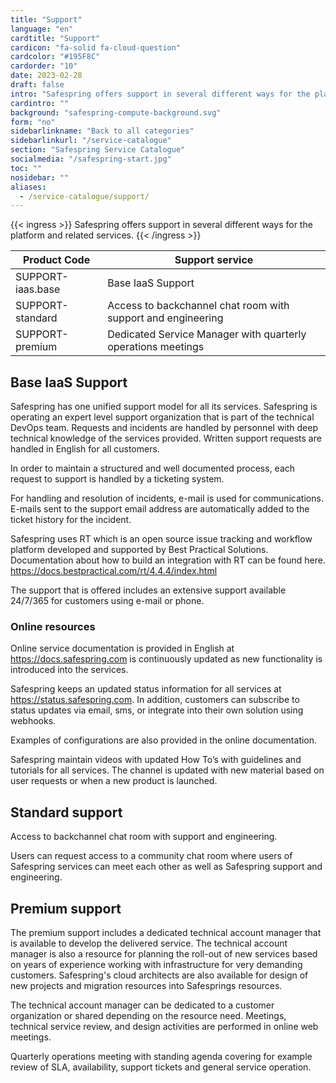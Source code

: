 ```yaml
---
title: "Support"
language: "en"
cardtitle: "Support"
cardicon: "fa-solid fa-cloud-question"
cardcolor: "#195F8C"
cardorder: "10"
date: 2023-02-28
draft: false
intro: "Safespring offers support in several different ways for the platform and related services."
cardintro: ""
background: "safespring-compute-background.svg"
form: "no"
sidebarlinkname: "Back to all categories"
sidebarlinkurl: "/service-catalogue"
section: "Safespring Service Catalogue"
socialmedia: "/safespring-start.jpg"
toc: ""
nosidebar: ""
aliases:
  - /service-catalogue/support/
---
```


{{< ingress >}}
Safespring offers support in several different ways for the platform and related services.
{{< /ingress >}}

<table class="width100">
  <thead>
    <tr>
      <th>Product Code</th>
      <th>Support service</th>
    </tr>
  </thead>
  <tbody>
    <tr>
      <td>SUPPORT-iaas.base</td>
      <td>Base IaaS Support</td>
    </tr>
    <tr>
      <td>SUPPORT-standard</td>
      <td>Access to backchannel chat room with support and engineering</td>
    </tr>
    <tr>
      <td>SUPPORT-premium</td>
      <td>Dedicated Service Manager with quarterly operations meetings</td>
    </tr>
  </tbody>
</table>

## Base IaaS Support

Safespring has one unified support model for all its services. Safespring is operating an expert level support organization that is part of the technical DevOps team. Requests and incidents are handled by personnel with deep technical knowledge of the services provided. Written support requests are handled in English for all customers.

In order to maintain a structured and well documented process, each request to support is handled by a ticketing system.

For handling and resolution of incidents, e-mail is used for communications. E-mails sent to the support email address are automatically added to the ticket history for the incident.

Safespring uses RT which is an open source issue tracking and workflow platform developed and supported by Best Practical Solutions. Documentation about how to build an integration with RT can be found here. https://docs.bestpractical.com/rt/4.4.4/index.html

The support that is offered includes an extensive support available 24/7/365 for customers using e-mail or phone.

### Online resources

Online service documentation is provided in English at https://docs.safespring.com is continuously updated as new functionality is introduced into the services.

Safespring keeps an updated status information for all services at https://status.safespring.com. In addition, customers can subscribe to status updates via email, sms, or integrate into their own solution using webhooks.

Examples of configurations are also provided in the online documentation.

Safespring maintain videos with updated How To’s with guidelines and tutorials for all services. The channel is updated with new material based on user requests or when a new product is launched.

## Standard support

Access to backchannel chat room with support and engineering.

Users can request access to a community chat room where users of Safespring services can meet each other as well as Safespring support and engineering.

## Premium support

The premium support includes a dedicated technical account manager that is available to develop the delivered service. The technical account manager is also a resource for planning the roll-out of new services based on years of experience working with infrastructure for very demanding customers. Safespring's cloud architects are also available for design of new projects and migration resources into Safesprings resources.

The technical account manager can be dedicated to a customer organization or shared depending on the resource need. Meetings, technical service review, and design activities are performed in online web meetings.

Quarterly operations meeting with standing agenda covering for example review of SLA, availability, support tickets and general service operation.
